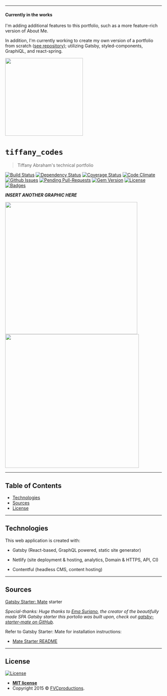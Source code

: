 
---
#### Currently in the works

I'm adding additional features to this portfolio, such as a more feature-rich version of About Me.

In addition,  I'm currently working to create my own version of a portfolio from scratch ([see repository](https://github.com/boostinwrx/tiffanyPortfolio-gatsby-styledcomp)); utilizing Gatsby, styled-components, GraphiQL, and react-spring.

<img style="-webkit-user-select: none;margin: auto;cursor: zoom-in;" src="https://lh3.googleusercontent.com/ucmjQ_B4mosK1j2LMnwLUJqxAwmIrnRSx8u8sGd5jPazrJMNL3XkjHLs74BKukgkrTIdNgHFja-87v0ta-992EAWB1_azfnqoVbB151IG_nf336bWSBdGMe7sng8spvdyDa4_Er2xL2wyPSrlTbcEeRpQnC-1Vlo_26BDAph05SHU3NTD1GSaQyFvcHEU77dtX7i_xRrP_SNrdMf3dVdbEV3q80CxQurpdyVqdB-kWGvk4ayLjDjJ_6iVKPwzqS5_voTfObXalBpkuOTxlMxeAwb00p71UihNiL5voonXxogNY9uf83jOMlFRdO1Spr75uB-y3gm3rFjoRp-sZIFiaaq_05FkSHOcs5S1cE3C04bu0FXTJO5uwTs_MT4iTZWfRIRkV75l3SiAL1OJspWd5JJ0lDm2H6SNo7w--lJNzbCvLPDRJfkIn_HWcDS27jcO0rnqj66VxifAdTkN24C_yxNvg2iKukkCI08LRdILxm7O_dvdCTKMul9M3OHy5Wuer0snW0QwgeoAkGxmdiCp4pUiQQG5actFW5dWOnMaJYsu8TtJB-6lQKoG8XxZcLwBozKZctksfRSqZO_euo6290IaiYfN9z827sEAg_8D_v3tLXvnvmXvsBsn0aPsgc-iHnHbPxY3DYRL7uyN9h0YP2rg1eKqFmgA3KdcOse9oLLQi15g_5ZLDYl8fwSyg=s1000-no?authuser=0" width="250" height="250">


# ``tiffany_codes``

> Tiffany Abraham's technical portfolio



[![Build Status](http://img.shields.io/travis/badges/badgerbadgerbadger.svg?style=flat-square)](https://travis-ci.org/badges/badgerbadgerbadger) [![Dependency Status](http://img.shields.io/gemnasium/badges/badgerbadgerbadger.svg?style=flat-square)](https://gemnasium.com/badges/badgerbadgerbadger) [![Coverage Status](http://img.shields.io/coveralls/badges/badgerbadgerbadger.svg?style=flat-square)](https://coveralls.io/r/badges/badgerbadgerbadger) [![Code Climate](http://img.shields.io/codeclimate/github/badges/badgerbadgerbadger.svg?style=flat-square)](https://codeclimate.com/github/badges/badgerbadgerbadger) [![Github Issues](http://githubbadges.herokuapp.com/badges/badgerbadgerbadger/issues.svg?style=flat-square)](https://github.com/badges/badgerbadgerbadger/issues) [![Pending Pull-Requests](http://githubbadges.herokuapp.com/badges/badgerbadgerbadger/pulls.svg?style=flat-square)](https://github.com/badges/badgerbadgerbadger/pulls) [![Gem Version](http://img.shields.io/gem/v/badgerbadgerbadger.svg?style=flat-square)](https://rubygems.org/gems/badgerbadgerbadger) [![License](http://img.shields.io/:license-mit-blue.svg?style=flat-square)](http://badges.mit-license.org) [![Badges](http://img.shields.io/:badges-9/9-ff6799.svg?style=flat-square)](https://github.com/badges/badgerbadgerbadger)


***INSERT ANOTHER GRAPHIC HERE***

<img src="https://lh3.googleusercontent.com/Oy_uDxkA8bxiSvfav-Qv9cQyJx9IjKbmDRytCjksyNTqXHkqH43AjSkbVpdUb5Yyvbz1bzTSJ19t9AuRGDCpaRySX8uhSaCEMNfhRVj3o20m8D2o97wiMYj6zXuXakMVLaYquzD-B48cw2nb2Mlzr6WTr2ZusxEMmEUOwwxTtAFJsgZPWuMrmOHdAmgXluye0tYSXXC9mouGLk1l0oA7Oz8B1VimTOnqQ0rOx4q8JJ66P6BDzf8Ff5OF6gPUpzTokMpqwRyiqsqnPCu7ER9t9zhM6KTBwNy6joPJdc4VtUzNOdS-k6GrHJFNtDvrvOgVsZGVTQnOMac7xYkK53QzxOV8zcBPv9pJFv4NDafR81FYz0ZQOkwk7WW96GAq4Rr6ach297fkwtsYqJ5ZE3BNxi6D4I7czU8OcCsRw2Uk2ilc4GkTihQqKGB9ukFFpQebaHfRrAAkbCvl_uwG226YfF5MTaBVgjMRBqRvij4h0sCTkDhQrpMCfqE67ZP9WazIa0mP5qe4jQy9QNPr5D86Yu2pyQu2zYY82JfNESo71a4zPRHqEe0sQqn9fdPA7ZBc_0hgmNXyO4QCb3DBIwG_sPHnJ9t5F7_rXg3pEvngXH7Jb53pB3k3YKfOs49N3lJBz-IjJ-as4RscWiVm5_oIY_F1Ks5xQDwAvm-DQSauuiz2uUBParVHVbRlxWKaaA=w1046-h1968-no?authuser=0" width="425"/> <img src="https://lh3.googleusercontent.com/8aQAtLM0qLkCngx3itPIHowaRj2Va2bn60YXNxwFbqSDc28K9BnfqrqWHPd7gzlatsIbuO0-neQEz-fjfGt6VD3TkmW4wL4xtLgajls0cpgPQFnKsTDhyUC24f4FRnzyCfOVwIuCvF4Oexj6W0clizAq7KnnLnS9LBga2meG8Fu1O5GQN9Xgx4D4gNSVs8H29OAp1mohct9JMnRWjbwf6qoHTdaCrHF_kCabSoRnYltt0fsaokiSQc5wnmnvdiqREVPY9T2rQj7s9nV6nZZRiqM3Jej1I1rXO1J3pN8QvYYCm0frBeaqLTP6u8oUrcoorLSRImbGGFt1tUdQ_27iNzfuuojSsQqijrW4lVKMgHk4tBloy1O6pRgQO38o_5mBK4dcfxLmOkRUr3cBtcDAJvX419gvHpKd51g27Iuw-txjXWVkZIDhPK0bJN2fiKJIFE9CheXKxXAAUn8ReEznlH5hTXdRWNwbKbcmwkbtVhX0Namo0-ZKTMCs_vS_ZNKZKqc7cAHYZqjRrzmiNAi3IRogcXw8vLLXk4Jd9xHp1pqJLy8uBE_AlBVZg0mZcTOgKH6y-lJu1Z0zZlJdUhFhArzix91FUKcQrSQothD6G9cJxh6fJXS7KW80E6WDz3rS4bfo_C-B3vEw3DlaxA5eN1-dJEXzO64W0Vmhd3SUQNPUTLa58xO2hGnCOTM-VQ=w1062-h1968-no?authuser=0" width="430"/> 



---

## Table of Contents


- [Technologies](#technologies)
- [Sources](#sources)
- [License](#license)




---


## Technologies
This web application is created with:
* Gatsby (React-based, GraphQL powered, static site generator)

* Netlify (site deployment & hosting, analytics, Domain & HTTPS, API, CI)

* Contentful (headless CMS, content hosting)


---

## Sources


[Gatsby Starter: Mate](https://github.com/EmaSuriano/gatsby-starter-mate) starter

*Special-thanks: Huge thanks to [Ema Suriano](https://github.com/EmaSuriano), the creator of the beautifully made SPA Gatsby starter this portolio was built upon, check out [gatsby-starter-mate on GitHub](https://github.com/EmaSuriano/gatsby-starter-mate).*

Refer to Gatsby Starter: Mate for installation instructions:
* [Mate Starter README](https://github.com/EmaSuriano/gatsby-starter-mate/blob/master/README.md) 

---

## License

[![License](http://img.shields.io/:license-mit-blue.svg?style=flat-square)](http://badges.mit-license.org)

- **[MIT license](http://opensource.org/licenses/mit-license.php)**
- Copyright 2015 © <a href="http://fvcproductions.com" target="_blank">FVCproductions</a>.
